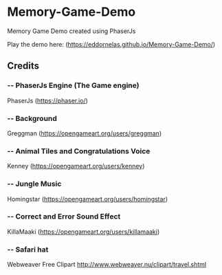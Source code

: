 # Memory-Game-Demo
Memory Game Demo created using PhaserJs

Play the demo here: (https://eddornelas.github.io/Memory-Game-Demo/)

## Credits

### -- PhaserJs Engine (The Game engine)
PhaserJs
(https://phaser.io/)

### -- Background
Greggman
(https://opengameart.org/users/greggman)

### -- Animal Tiles and Congratulations Voice
Kenney
(https://opengameart.org/users/kenney)

### -- Jungle Music
Homingstar
(https://opengameart.org/users/homingstar)

### -- Correct and Error Sound Effect
KillaMaaki
(https://opengameart.org/users/killamaaki)


### -- Safari hat
Webweaver Free Clipart
http://www.webweaver.nu/clipart/travel.shtml